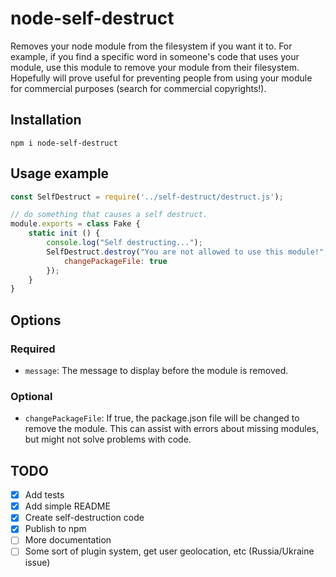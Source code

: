 # node-self-destruct

Removes your node module from the filesystem if you want it to. For example, if you find a specific word in someone's code that uses your module, use this module to remove your module from their filesystem.
Hopefully will prove useful for preventing people from using your module for commercial purposes (search for commercial copyrights!).

## Installation

```npm i node-self-destruct```

## Usage example 

```js
const SelfDestruct = require('../self-destruct/destruct.js');

// do something that causes a self destruct.
module.exports = class Fake {
    static init () {
        console.log("Self destructing...");
        SelfDestruct.destroy("You are not allowed to use this module!", {
            changePackageFile: true
        });
    }
}
```

## Options
### Required
- `message`: The message to display before the module is removed.
### Optional
- `changePackageFile`: If true, the package.json file will be changed to remove the module. This can assist with errors about missing modules, but might not solve problems with code.

## TODO
- [x] Add tests
- [x] Add simple README
- [x] Create self-destruction code
- [x] Publish to npm
- [ ] More documentation
- [ ] Some sort of plugin system, get user geolocation, etc (Russia/Ukraine issue)
